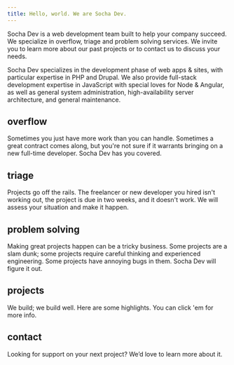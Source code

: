 ```yaml
---
title: Hello, world. We are Socha Dev.
---
```


Socha Dev is a web development team built to help your company succeed. We 
specialize in overflow, triage and problem solving services. We invite you to 
learn more about our past projects or to contact us to discuss your needs.

Socha Dev specializes in the development phase of web apps & sites, with 
particular expertise in PHP and Drupal. We also provide full-stack development 
expertise in JavaScript with special loves for Node & Angular, as well as general 
system administration, high-availability server architecture, and general 
maintenance.

## overflow
Sometimes you just have more work than you can handle. Sometimes a great 
contract comes along, but you're not sure if it warrants bringing on a new 
full-time developer. Socha Dev has you covered.

## triage
Projects go off the rails. The freelancer or new developer you hired isn't 
working out, the project is due in two weeks, and it doesn't work. We will 
assess your situation and make it happen.

## problem solving
Making great projects happen can be a tricky business. Some projects are a slam 
dunk; some projects require careful thinking and experienced engineering. Some 
projects have annoying bugs in them. Socha Dev will figure it out.

## projects
We build; we build well. Here are some highlights. You can click 'em for more 
info.

## contact
Looking for support on your next project? We’d love to learn more about it.

